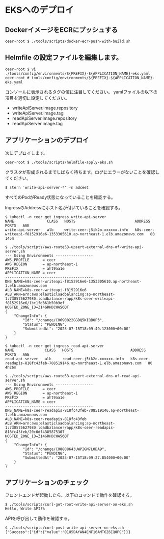 # EKSへのデプロイ

## DockerイメージをECRにプッシュする

```shell
ceer-root $ ./tools/scripts/docker-ecr-push-with-build.sh
```

## Helmfile の設定ファイルを編集します。

```shell
ceer-root $ vi ./tools/config/environments/${PREFIX}-${APPLICATION_NAME}-eks.yaml
ceer-root # tools/config/environments/${PREFIX}-${APPLICATION_NAME}-eks.yaml
```

コンソールに表示されるタグの値に注目してください。
yamlファイルの以下の項目を適切に設定してください。

- writeApiServer.image.repository
- writeApiServer.image.tag
- readApiServer.image.repository
- readApiServer.image.tag

## アプリケーションのデプロイ

次にデプロイします。

```shell
ceer-root $ ./tools/scripts/helmfile-apply-eks.sh
```

クラスタが形成されるまでしばらく待ちます。ログにエラーがないことを確認してください。

```shell
$ stern 'write-api-server-*' -n adceet
```

すべてのPodがReady状態になっていることを確認する。

IngressのAddressにホスト名が付いていることを確認する。

```shell
$ kubectl -n ceer get ingress write-api-server
NAME               CLASS   HOSTS                           ADDRESS                                                                    PORTS   AGE
write-api-server   alb     write-ceer-j5ik2o.xxxxxx.info   k8s-ceer-writeapi-f8152916e6-1353305610.ap-northeast-1.elb.amazonaws.com   80      145m
```

```shell
$ ./tools/scripts/aws-route53-upsert-external-dns-of-write-api-server.sh
--- Using Environments -----------------
AWS_PROFILE      = ceer
AWS_REGION       = ap-northeast-1
PREFIX           = aht9aa1e
APPLICATION_NAME = ceer
----------------------------------------
DNS_NAME=k8s-ceer-writeapi-f8152916e6-1353305610.ap-northeast-1.elb.amazonaws.com
ALB_NAME=k8s-ceer-writeapi-f8152916e6
ALB_ARN=arn:aws:elasticloadbalancing:ap-northeast-1:738575627980:loadbalancer/app/k8s-ceer-writeapi-f8152916e6/1bc1fd361b50b9ef
HOSTED_ZONE_ID=Z14GRHDCWA56QT
{
    "ChangeInfo": {
        "Id": "/change/C0690022GGDQ5KIQBOP3",
        "Status": "PENDING",
        "SubmittedAt": "2023-07-15T18:09:49.123000+00:00"
    }
}
```

```shell
$ kubectl -n ceer get ingress read-api-server
NAME              CLASS   HOSTS                          ADDRESS                                                                   PORTS   AGE
read-api-server   alb     read-ceer-j5ik2o.xxxxxx.info   k8s-ceer-readapis-818fc43feb-708519146.ap-northeast-1.elb.amazonaws.com   80      4h26m
```

```shell
$ ./tools/scripts/aws-route53-upsert-external-dns-of-read-api-server.sh
--- Using Environments -----------------
AWS_PROFILE      = ceer
AWS_REGION       = ap-northeast-1
PREFIX           = aht9aa1e
APPLICATION_NAME = ceer
----------------------------------------
DNS_NAME=k8s-ceer-readapis-818fc43feb-708519146.ap-northeast-1.elb.amazonaws.com
ALB_NAME=k8s-ceer-readapis-818fc43feb
ALB_ARN=arn:aws:elasticloadbalancing:ap-northeast-1:738575627980:loadbalancer/app/k8s-ceer-readapis-818fc43feb/20c6df4385875307
HOSTED_ZONE_ID=Z14GRHDCWA56QT
{
    "ChangeInfo": {
        "Id": "/change/C08808643UWPIGM7L0DA9",
        "Status": "PENDING",
        "SubmittedAt": "2023-07-15T18:09:27.854000+00:00"
    }
}
```

## アプリケーションのチェック

フロントエンドが起動したら、以下のコマンドで動作を確認する。

```shell
$ ./tools/scripts/curl-get-root-write-api-server-on-eks.sh
Hello, Write API!%
```

APIを呼び出して動作を確認する。

```shell
$ ./tools/scripts/curl-post-write-api-server-on-eks.sh
{"Success":{"id":{"value":"01H5DAYAN4ENF16AMT6Z6EQ0PC"}}} 
```

